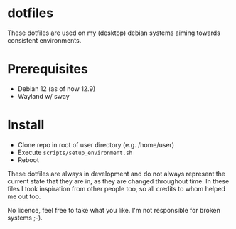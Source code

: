 # dotfiles
These dotfiles are used on my (desktop) debian systems aiming towards consistent environments.

# Prerequisites
* Debian 12 (as of now 12.9)
* Wayland w/ sway

# Install
* Clone repo in root of user directory (e.g. /home/user)
* Execute `scripts/setup_environment.sh`
* Reboot

These dotfiles are always in development and do not always represent the current state that they are in, as they are changed throughout time. In these files I took inspiration from other people too, so all credits to whom helped me out too.

No licence, feel free to take what you like. I'm not responsible for broken systems ;-).